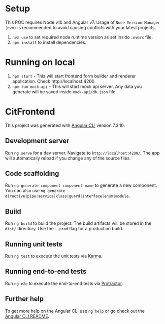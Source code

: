 # Setup

This POC requires Node v10 and Angular v7. Usage of `Node Version Manager (nvm)` is recommended to avoid causing conflicts with your latest projects.

1. `nvm use` to set required node runtime version as set inside `.nvmrc` file.
2. `npm install` to install dependencies.

# Running on local

1. `npm start` - This will start frontend form builder and renderer application. Check http://localhost:4200.
2. `npm run mock-api` - This will start mock api server. Any data you generate will be saved inside `mock-api/db.json` file.

# CitFrontend

This project was generated with [Angular CLI](https://github.com/angular/angular-cli) version 7.3.10.

## Development server

Run `ng serve` for a dev server. Navigate to `http://localhost:4200/`. The app will automatically reload if you change any of the source files.

## Code scaffolding

Run `ng generate component component-name` to generate a new component. You can also use `ng generate directive|pipe|service|class|guard|interface|enum|module`.

## Build

Run `ng build` to build the project. The build artifacts will be stored in the `dist/` directory. Use the `--prod` flag for a production build.

## Running unit tests

Run `ng test` to execute the unit tests via [Karma](https://karma-runner.github.io).

## Running end-to-end tests

Run `ng e2e` to execute the end-to-end tests via [Protractor](http://www.protractortest.org/).

## Further help

To get more help on the Angular CLI use `ng help` or go check out the [Angular CLI README](https://github.com/angular/angular-cli/blob/master/README.md).

